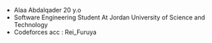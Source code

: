 - Alaa Abdalqader 20 y.o
- Software Engineering Student At Jordan University of Science and Technology 
- Codeforces acc : Rei_Furuya

<!---
eylem2002/eylem2002 is a ✨ special ✨ repository because its `README.md` (this file) appears on your GitHub profile.
You can click the Preview link to take a look at your changes.
--->
